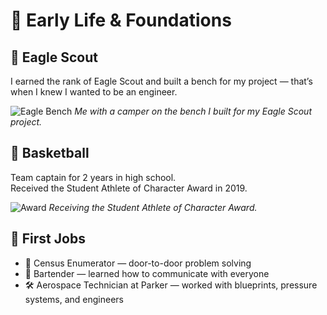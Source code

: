 # 👶 Early Life & Foundations

## 🦅 Eagle Scout

I earned the rank of Eagle Scout and built a bench for my project — that’s when I knew I wanted to be an engineer.

![Eagle Bench](images/eagle-bench.jpg)
*Me with a camper on the bench I built for my Eagle Scout project.*

## 🏀 Basketball

Team captain for 2 years in high school.  
Received the Student Athlete of Character Award in 2019.

![Award](images/student-award.jpg)
*Receiving the Student Athlete of Character Award.*

## 💼 First Jobs

- 🧾 Census Enumerator — door-to-door problem solving
- 🍣 Bartender — learned how to communicate with everyone
- 🛠️ Aerospace Technician at Parker — worked with blueprints, pressure systems, and engineers
